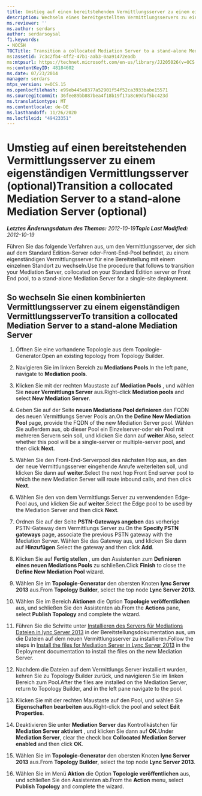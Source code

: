 ```yaml
---
title: Umstieg auf einen bereitstehenden Vermittlungsserver zu einem eigenständigen Vermittlungsserver (optional)
description: Wechseln eines bereitgestellten Vermittlungsservers zu einem eigenständigen Vermittlungsserver (optional).
ms.reviewer: ''
ms.author: serdars
author: serdarsoysal
f1.keywords:
- NOCSH
TOCTitle: Transition a collocated Mediation Server to a stand-alone Mediation Server (optional)
ms:assetid: 7c3c2fb4-4ff2-47b1-aab3-0aa91472eadb
ms:mtpsurl: https://technet.microsoft.com/en-us/library/JJ205026(v=OCS.15)
ms:contentKeyID: 48184602
ms.date: 07/23/2014
manager: serdars
mtps_version: v=OCS.15
ms.openlocfilehash: e99eb445e8377a52901f54f52ca3933babe15571
ms.sourcegitcommit: 36fee89bb887bea4f18b19f17a8c69daf5bc423d
ms.translationtype: MT
ms.contentlocale: de-DE
ms.lasthandoff: 11/26/2020
ms.locfileid: "49423351"
---
```

# <a name="transition-a-collocated-mediation-server-to-a-stand-alone-mediation-server-optional"></a><span data-ttu-id="29b70-103">Umstieg auf einen bereitstehenden Vermittlungsserver zu einem eigenständigen Vermittlungsserver (optional)</span><span class="sxs-lookup"><span data-stu-id="29b70-103">Transition a collocated Mediation Server to a stand-alone Mediation Server (optional)</span></span>

<div data-xmlns="http://www.w3.org/1999/xhtml">

<div class="topic" data-xmlns="http://www.w3.org/1999/xhtml" data-msxsl="urn:schemas-microsoft-com:xslt" data-cs="https://msdn.microsoft.com/">

<div data-asp="https://msdn2.microsoft.com/asp">



</div>

<div id="mainSection">

<div id="mainBody"><span data-ttu-id="29b70-104">

<span> </span></span><span class="sxs-lookup"><span data-stu-id="29b70-104">

<span> </span></span></span>

<span data-ttu-id="29b70-105">_**Letztes Änderungsdatum des Themas:** 2012-10-19_</span><span class="sxs-lookup"><span data-stu-id="29b70-105">_**Topic Last Modified:** 2012-10-19_</span></span>

<span data-ttu-id="29b70-106">Führen Sie das folgende Verfahren aus, um den Vermittlungsserver, der sich auf dem Standard Edition-Server oder-Front-End-Pool befindet, zu einem eigenständigen Vermittlungsserver für eine Bereitstellung mit einem einzelnen Standort zu wechseln.</span><span class="sxs-lookup"><span data-stu-id="29b70-106">Use the procedure that follows to transition your Mediation Server, collocated on your Standard Edition server or Front End pool, to a stand-alone Mediation Server for a single-site deployment.</span></span>

<div>

## <a name="to-transition-a-collocated-mediation-server-to-a-stand-alone-mediation-server"></a><span data-ttu-id="29b70-107">So wechseln Sie einen kombinierten Vermittlungsserver zu einem eigenständigen Vermittlungsserver</span><span class="sxs-lookup"><span data-stu-id="29b70-107">To transition a collocated Mediation Server to a stand-alone Mediation Server</span></span>

1.  <span data-ttu-id="29b70-108">Öffnen Sie eine vorhandene Topologie aus dem Topologie-Generator.</span><span class="sxs-lookup"><span data-stu-id="29b70-108">Open an existing topology from Topology Builder.</span></span>

2.  <span data-ttu-id="29b70-109">Navigieren Sie im linken Bereich zu **Mediations Pools**.</span><span class="sxs-lookup"><span data-stu-id="29b70-109">In the left pane, navigate to **Mediation pools**.</span></span>

3.  <span data-ttu-id="29b70-110">Klicken Sie mit der rechten Maustaste auf **Mediation Pools** , und wählen Sie **neuer Vermittlungs Server** aus.</span><span class="sxs-lookup"><span data-stu-id="29b70-110">Right-click **Mediation pools** and select **New Mediation Server**.</span></span>

4.  <span data-ttu-id="29b70-111">Geben Sie auf der Seite **neuen Mediations Pool definieren** den FQDN des neuen Vermittlungs Server Pools an.</span><span class="sxs-lookup"><span data-stu-id="29b70-111">On the **Define New Mediation Pool** page, provide the FQDN of the new Mediation Server pool.</span></span> <span data-ttu-id="29b70-112">Wählen Sie außerdem aus, ob dieser Pool ein Einzelserver-oder ein Pool mit mehreren Servern sein soll, und klicken Sie dann auf **weiter**.</span><span class="sxs-lookup"><span data-stu-id="29b70-112">Also, select whether this pool will be a single-server or multiple-server pool, and then click **Next**.</span></span>

5.  <span data-ttu-id="29b70-113">Wählen Sie den Front-End-Serverpool des nächsten Hop aus, an den der neue Vermittlungsserver eingehende Anrufe weiterleiten soll, und klicken Sie dann auf **weiter**.</span><span class="sxs-lookup"><span data-stu-id="29b70-113">Select the next hop Front End server pool to which the new Mediation Server will route inbound calls, and then click **Next**.</span></span>

6.  <span data-ttu-id="29b70-114">Wählen Sie den von dem Vermittlungs Server zu verwendenden Edge-Pool aus, und klicken Sie auf **weiter**.</span><span class="sxs-lookup"><span data-stu-id="29b70-114">Select the Edge pool to be used by the Mediation Server and then click **Next**.</span></span>

7.  <span data-ttu-id="29b70-115">Ordnen Sie auf der Seite **PSTN-Gateways angeben** das vorherige PSTN-Gateway dem Vermittlungs Server zu.</span><span class="sxs-lookup"><span data-stu-id="29b70-115">On the **Specify PSTN gateways** page, associate the previous PSTN gateway with the Mediation Server.</span></span> <span data-ttu-id="29b70-116">Wählen Sie das Gateway aus, und klicken Sie dann auf **Hinzufügen**.</span><span class="sxs-lookup"><span data-stu-id="29b70-116">Select the gateway and then click **Add**.</span></span>

8.  <span data-ttu-id="29b70-117">Klicken Sie auf **Fertig stellen** , um den Assistenten zum **Definieren eines neuen Mediations Pools** zu schließen.</span><span class="sxs-lookup"><span data-stu-id="29b70-117">Click **Finish** to close the **Define New Mediation Pool** wizard.</span></span>

9.  <span data-ttu-id="29b70-118">Wählen Sie im **Topologie-Generator** den obersten Knoten **lync Server 2013** aus.</span><span class="sxs-lookup"><span data-stu-id="29b70-118">From **Topology Builder**, select the top node **Lync Server 2013**.</span></span>

10. <span data-ttu-id="29b70-119">Wählen Sie im Bereich **Aktionen** die Option **Topologie veröffentlichen** aus, und schließen Sie den Assistenten ab.</span><span class="sxs-lookup"><span data-stu-id="29b70-119">From the **Actions** pane, select **Publish Topology** and complete the wizard.</span></span>

11. <span data-ttu-id="29b70-120">Führen Sie die Schritte unter [Installieren des Servers für Mediations Dateien in lync Server 2013](lync-server-2013-install-the-files-for-mediation-server.md) in der Bereitstellungsdokumentation aus, um die Dateien auf dem neuen Vermittlungsserver zu installieren.</span><span class="sxs-lookup"><span data-stu-id="29b70-120">Follow the steps in [Install the files for Mediation Server in Lync Server 2013](lync-server-2013-install-the-files-for-mediation-server.md) in the Deployment documentation to install the files on the new Mediation Server.</span></span>

12. <span data-ttu-id="29b70-121">Nachdem die Dateien auf dem Vermittlungs Server installiert wurden, kehren Sie zu Topology Builder zurück, und navigieren Sie im linken Bereich zum Pool.</span><span class="sxs-lookup"><span data-stu-id="29b70-121">After the files are installed on the Mediation Server, return to Topology Builder, and in the left pane navigate to the pool.</span></span>

13. <span data-ttu-id="29b70-122">Klicken Sie mit der rechten Maustaste auf den Pool, und wählen Sie **Eigenschaften bearbeiten** aus.</span><span class="sxs-lookup"><span data-stu-id="29b70-122">Right-click the pool and select **Edit Properties**.</span></span>

14. <span data-ttu-id="29b70-123">Deaktivieren Sie unter **Mediation Server** das Kontrollkästchen für **Mediation Server aktiviert** , und klicken Sie dann auf **OK**.</span><span class="sxs-lookup"><span data-stu-id="29b70-123">Under **Mediation Server**, clear the check box **Collocated Mediation Server enabled** and then click **OK**.</span></span>

15. <span data-ttu-id="29b70-124">Wählen Sie im **Topologie-Generator** den obersten Knoten **lync Server 2013** aus.</span><span class="sxs-lookup"><span data-stu-id="29b70-124">From **Topology Builder**, select the top node **Lync Server 2013**.</span></span>

16. <span data-ttu-id="29b70-125">Wählen Sie im Menü **Aktion** die Option **Topologie veröffentlichen** aus, und schließen Sie den Assistenten ab.</span><span class="sxs-lookup"><span data-stu-id="29b70-125">From the **Action** menu, select **Publish Topology** and complete the wizard.</span></span>

<span data-ttu-id="29b70-126"></div>

</div>

<span> </span>

</div>

</div>

</span><span class="sxs-lookup"><span data-stu-id="29b70-126"></div>

</div>

<span> </span>

</div>

</div>

</span></span></div>

